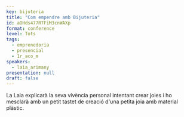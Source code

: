 ```yaml
---
key: bijuteria
title: "Com empendre amb Bijuteria"
id: aOHds477R7FiM3cnWAXp
format: conference
level: Tots
tags:
  - emprenedoria
  - presencial
  - 1r_aco_m
speakers:
  - laia_arimany
presentation: null
draft: false
---
```


La Laia explicarà la seva vivència personal intentant crear joies i ho mesclarà amb un petit tastet de creació d'una petita joia amb material plàstic.